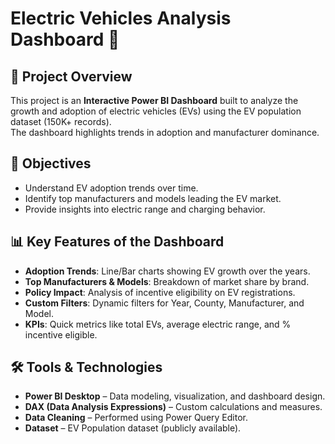 # Electric Vehicles Analysis Dashboard 🚗

## 📌 Project Overview
This project is an **Interactive Power BI Dashboard** built to analyze the growth and adoption of electric vehicles (EVs) using the EV population dataset (150K+ records).  
The dashboard highlights trends in adoption and manufacturer dominance.

## 🎯 Objectives
- Understand EV adoption trends over time.
- Identify top manufacturers and models leading the EV market.
- Provide insights into electric range and charging behavior.

## 📊 Key Features of the Dashboard
- **Adoption Trends**: Line/Bar charts showing EV growth over the years.
- **Top Manufacturers & Models**: Breakdown of market share by brand.
- **Policy Impact**: Analysis of incentive eligibility on EV registrations.
- **Custom Filters**: Dynamic filters for Year, County, Manufacturer, and Model.
- **KPIs**: Quick metrics like total EVs, average electric range, and % incentive eligible.

## 🛠️ Tools & Technologies
- **Power BI Desktop** – Data modeling, visualization, and dashboard design.
- **DAX (Data Analysis Expressions)** – Custom calculations and measures.
- **Data Cleaning** – Performed using Power Query Editor.
- **Dataset** – EV Population dataset (publicly available).
